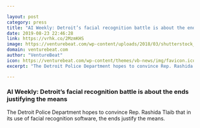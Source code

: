 ```yaml
---

layout: post
category: press
title: "AI Weekly: Detroit’s facial recognition battle is about the ends justifying the means"
date: 2019-08-23 22:46:28
link: https://vrhk.co/2MzmKHS
image: https://venturebeat.com/wp-content/uploads/2018/03/shutterstock_731158624-e1520828696140.jpg?w=1200&strip=all
domain: venturebeat.com
author: "VentureBeat"
icon: https://venturebeat.com/wp-content/themes/vb-news/img/favicon.ico
excerpt: "The Detroit Police Department hopes to convince Rep. Rashida Tlaib that in its use of facial recognition software, the ends justify the means."

---
```


### AI Weekly: Detroit’s facial recognition battle is about the ends justifying the means

The Detroit Police Department hopes to convince Rep. Rashida Tlaib that in its use of facial recognition software, the ends justify the means.